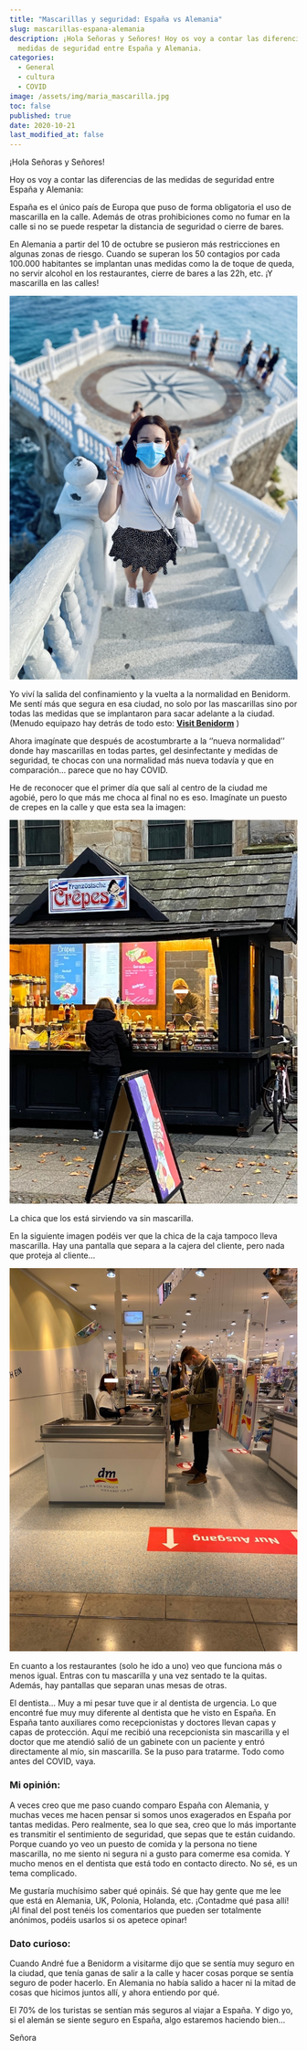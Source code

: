 ```yaml
---
title: "Mascarillas y seguridad: España vs Alemania"
slug: mascarillas-espana-alemania
description: ¡Hola Señoras y Señores! Hoy os voy a contar las diferencias de las
  medidas de seguridad entre España y Alemania.
categories:
  - General
  - cultura
  - COVID
image: /assets/img/maria_mascarilla.jpg
toc: false
published: true
date: 2020-10-21
last_modified_at: false
---
```


¡Hola Señoras y Señores! 

Hoy os voy a contar las diferencias de las medidas de seguridad entre España y Alemania: 

España es el único país de Europa que puso de forma obligatoria el uso de mascarilla en la calle. Además de otras prohibiciones como no fumar en la calle si no se puede respetar la distancia de seguridad o cierre de bares. 

En Alemania a partir del 10 de octubre se pusieron más restricciones en algunas zonas de riesgo. Cuando se superan los 50 contagios por cada 100.000 habitantes se implantan unas medidas como la de toque de queda, no servir alcohol en los restaurantes, cierre de bares a las 22h, etc. ¡Y mascarilla en las calles!

![Benidorm](/assets/img/benidorm_maria.jpg) 

Yo viví la salida del confinamiento y la vuelta a la normalidad en Benidorm. Me sentí más que segura en esa ciudad, no solo por las mascarillas sino por todas las medidas que se implantaron para sacar adelante a la ciudad. (Menudo equipazo hay detrás de todo esto: [__Visit Benidorm__](https://www.visitbenidorm.es) ) 

Ahora imagínate que después de acostumbrarte a la ‘’nueva normalidad’’ donde hay mascarillas en todas partes, gel desinfectante y medidas de seguridad, te chocas con una normalidad más nueva todavía y que en comparación… parece que no hay COVID. 

He de reconocer que el primer día que salí al centro de la ciudad me agobié, pero lo que más me choca al final no es eso. Imagínate un puesto de crepes en la calle y que esta sea la imagen: 

![Puesto comida](/assets/img/crepes.jpg) 

La chica que los está sirviendo va sin mascarilla. 

En la siguiente imagen podéis ver que la chica de la caja tampoco lleva mascarilla. Hay una pantalla que separa a la cajera del cliente, pero nada que proteja al cliente…

![DM](/assets/img/cajera_dm.jpg) 

En cuanto a los restaurantes (solo he ido a uno) veo que funciona más o menos igual. Entras con tu mascarilla y una vez sentado te la quitas. Además, hay pantallas que separan unas mesas de otras. 


El dentista… Muy a mi pesar tuve que ir al dentista de urgencia. Lo que encontré fue muy muy diferente al dentista que he visto en España. En España tanto auxiliares como recepcionistas y doctores llevan capas y capas de protección. Aquí me recibió una recepcionista sin mascarilla y el doctor que me atendió salió de un gabinete con un paciente y entró directamente al mío, sin mascarilla. Se la puso para tratarme. Todo como antes del COVID, vaya. 


### Mi opinión: 

A veces creo que me paso cuando comparo España con Alemania, y muchas veces me hacen pensar si somos unos exagerados en España por tantas medidas. Pero realmente, sea lo que sea, creo que lo más importante es transmitir el sentimiento de seguridad, que sepas que te están cuidando. Porque cuando yo veo un puesto de comida y la persona no tiene mascarilla, no me siento ni segura ni a gusto para comerme esa comida. Y mucho menos en el dentista que está todo en contacto directo. No sé, es un tema complicado.

Me gustaría muchísimo saber qué opináis. Sé que hay gente que me lee que está en Alemania, UK, Polonia, Holanda, etc. ¡Contadme qué pasa allí!  ¡Al final del post tenéis los comentarios que pueden ser totalmente anónimos, podéis usarlos si os apetece opinar!


### Dato curioso: 

Cuando André fue a Benidorm a visitarme dijo que se sentía muy seguro en la ciudad, que tenía ganas de salir a la calle y hacer cosas porque se sentía seguro de poder hacerlo. En Alemania no había salido a hacer ni la mitad de cosas que hicimos juntos allí, y ahora entiendo por qué. 

El 70% de los turistas se sentían más seguros al viajar a España. Y digo yo, si el alemán se siente seguro en España, algo estaremos haciendo bien… 


Señora 
